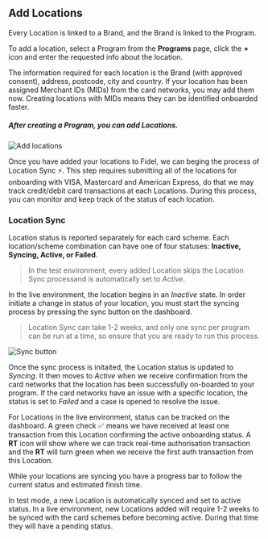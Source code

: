 ## Add Locations
Every Location is linked to a Brand, and the Brand is linked to the Program.

To add a location, select a Program from the **Programs** page, click the **+** icon and enter the requested info about the location. 

The information required for each location is the Brand (with approved consent), address, postcode, city and country.  If your location has been assigned Merchant IDs (MIDs) from the card networks, you may add them now. Creating locations with MIDs means they can be identified onboarded faster.

##### After creating a Program, you can add Locations.

![Add locations](https://raw.githubusercontent.com/FidelLimited/docs/master/assets/images/add-locations.png "Add locations")

Once you have added your locations to Fidel, we can beging the process of Location Sync ⚡️. This step requires submitting all of the locations for onboarding with VISA, Mastercard and American Express, do that we may track credit/debit card transactions at each Locations. During this process, you can monitor and keep track of the status of each location. 

### Location Sync

Location status is reported separately for each card scheme.  Each location/scheme combination can have one of four statuses: **Inactive, Syncing, Active, or Failed**. 
> In the test environment, every added Location skips the Location Sync processand is automatically set to *Active*.

In the live environment, the location begins in an *Inactive* state. In order initiate a change in status of your location, you must start the syncing process by pressing the sync button on the dashboard. 

>Location Sync can take 1-2 weeks, and only one sync per program can be run at a time, so ensure that you are ready to run this process.

![Sync button](https://raw.githubusercontent.com/FidelLimited/docs/master/assets/images/programsync_button.png "Add locations")

Once the sync process is initaited, the Location status is updated to *Syncing*. It then moves to *Active* when we receive confirmation from the card networks that the location has been successfully on-boarded to your program. If the card networks have an issue with a specific location, the status is set to *Failed* and a case is opened to resolve the issue.

For Locations in the live environment, status can be tracked on the dashboard. A green check ✅ means we have received at least one transaction from this Location confirming the active onboarding status. A **RT** icon will show where we can track real-time authorisation transaction and the **RT** will turn green when we receive the first auth transaction from this Location.

While your locations are syncing you have a progress bar to follow the current status and estimated finish time.

In test mode, a new Location is automatically synced and set to active status. In a live environment, new Locations added will require 1-2 weeks to be synced with the card schemes before becoming active. During that time they will have a pending status.

